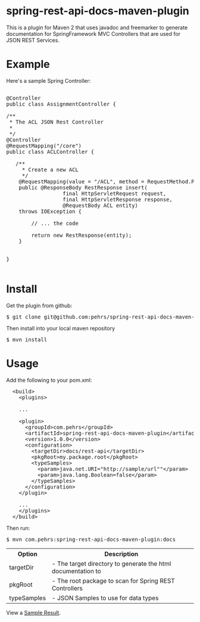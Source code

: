 <link href="docs/css/markdown.css" rel="stylesheet"></link>
<link href="http://google-code-prettify.googlecode.com/svn/trunk/src/prettify.css" type="text/css" rel="stylesheet" />

# spring-rest-api-docs-maven-plugin

This is a plugin for Maven 2 that uses javadoc and freemarker to generate documentation for SpringFramework MVC Controllers that are used for JSON REST Services.

# Example

Here's a sample Spring Controller:
<!--  linenums -->
<pre class="prettyprint java">

@Controller
public class AssignmentController {

/**
 * The ACL JSON Rest Controller
 * 
 */
@Controller
@RequestMapping("/core")
public class ACLController {

   /**
     * Create a new ACL
     */
    @RequestMapping(value = "/ACL", method = RequestMethod.POST)
    public @ResponseBody RestResponse<ACL> insert(
	              final HttpServletRequest request, 
				  final HttpServletResponse response,
				  @RequestBody ACL entity)
	throws IOException {
	
	    // ... the code
	
	    return new RestResponse<ACL>(entity);
    }

    
}

</pre>


# Install

Get the plugin from github:

<pre class="prettyprint lang-sh">
$ git clone git@github.com:pehrs/spring-rest-api-docs-maven-plugin.git
</pre>

Then install into your local maven repository

<pre class="prettyprint lang-sh">
$ mvn install
</pre>

# Usage

Add the following to your pom.xml:

<pre class="prettyprint lang-xml">
  &lt;build>
    &lt;plugins>

	...
	
	&lt;plugin>
	  &lt;groupId>com.pehrs&lt;/groupId>
	  &lt;artifactId>spring-rest-api-docs-maven-plugin&lt;/artifactId>
	  &lt;version>1.0.0&lt;/version>
	  &lt;configuration>
	    &lt;targetDir>docs/rest-api&lt;/targetDir>
	    &lt;pkgRoot>my.package.root&lt;/pkgRoot>
	    &lt;typeSamples>
	      &lt;param>java.net.URI="http://sample/url""&lt;/param>
	      &lt;param>java.lang.Boolean=false&lt;/param>
	    &lt;/typeSamples>	
	  &lt;/configuration>	  
	&lt;/plugin>
	
	...
    &lt;/plugins>
  &lt;/build>
</pre>

Then run:

<pre class="prettyprint lang-sh">
$ mvn com.pehrs:spring-rest-api-docs-maven-plugin:docs 
</pre>

<table>
  <tr>
    <th>Option</th>
    <th>Description</th>
  </tr>
  <tr>
    <td>targetDir</td>
    <td>- The target directory to generate the html documentation to</td>
  </tr>
  <tr>
    <td>pkgRoot</td>
    <td>- The root package to scan for Spring REST Controllers</td>
  </tr>
  <tr>
    <td>typeSamples</td>
    <td>- JSON Samples to use for data types</td>
  </tr>
</table>


View a <a href="docs/sample.html">Sample Result</a>.

<script src="http://google-code-prettify.googlecode.com/svn/trunk/src/prettify.js"></script>

<script type="text/javascript">
  
  (function() {
    prettyPrint();
  })();
  
</script>

